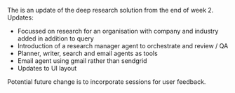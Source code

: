 The is an update of the deep research solution from the end of week 2.  Updates:
- Focussed on research for an organisation with company and industry added in addition to query
- Introduction of a research manager agent to orchestrate and review / QA
- Planner, writer, search and email agents as tools
- Email agent using gmail rather than sendgrid
- Updates to UI layout

Potential future change is to incorporate sessions for user feedback. 